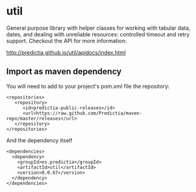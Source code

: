 util
====

General purpose library with helper classes for working with tabular data, dates, and dealing with unreliable resources: controlled timeout and retry support. Checkout the API for more information:

http://predictia.github.io/util/apidocs/index.html

Import as maven dependency
--------------------------

You will need to add to your project's pom.xml file the repository:

    <repositories>
       <repository>
          <id>predictia-public-releases</id>
          <url>https://raw.github.com/Predictia/maven-repo/master/releases</url>
       </repository>
    </repositories>


And the dependency itself

    <dependencies>
      <dependency>
        <groupId>es.predictia</groupId>
        <artifactId>util</artifactId>
        <version>0.0.67</version>
      </dependency>
    </dependencies>
